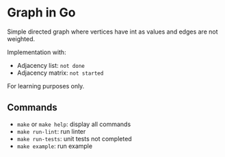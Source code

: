 # Graph in Go

Simple directed graph where vertices have int as values and edges are not weighted.  

Implementation with:
- Adjacency list: `not done`
- Adjacency matrix: `not started`

For learning purposes only.  

## Commands

- `make` or `make help`: display all commands
- `make run-lint`: run linter
- `make run-tests`: unit tests not completed
- `make example`: run example

